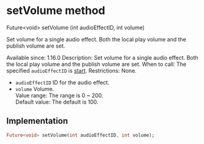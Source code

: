 


# setVolume method








Future&lt;void> setVolume
(int audioEffectID, int volume)





<p>Set volume for a single audio effect. Both the local play volume and the publish volume are set.</p>
<p>Available since: 1.16.0
Description: Set volume for a single audio effect. Both the local play volume and the publish volume are set.
When to call: The specified <code>audioEffectID</code> is <a href="../../zego_uikit_prebuilt_live_audio_room/ZegoAudioEffectPlayer/start.md">start</a>.
Restrictions: None.</p>
<ul>
<li><code>audioEffectID</code> ID for the audio effect.</li>
<li><code>volume</code> Volume. <br>Value range: The range is 0 ~ 200. <br>Default value: The default is 100.</li>
</ul>



## Implementation

```dart
Future<void> setVolume(int audioEffectID, int volume);
```







